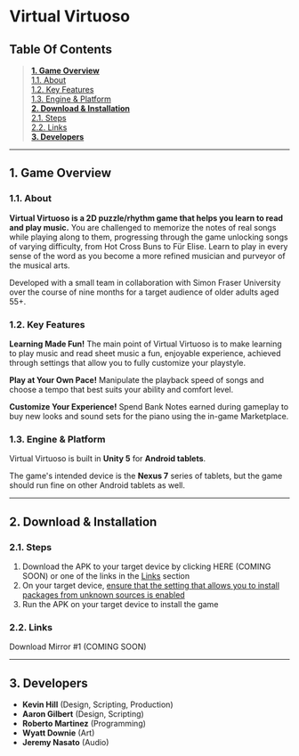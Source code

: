 # Virtual Virtuoso
## Table Of Contents

> [**1. Game Overview**](#1)  
[1.1. About](#1_About)  
[1.2. Key Features](#1_Features)  
[1.3. Engine & Platform](#1_Engine)  
[**2. Download & Installation**](#2)  
[2.1. Steps](#2_Steps)  
[2.2. Links](#2_Links)  
[**3. Developers**](#3)  

---

## <a name="1"></a>1. Game Overview
### <a name="1_About"></a>1.1. About
**Virtual Virtuoso is a 2D puzzle/rhythm game that helps you learn to read and play music.** You are challenged to memorize the notes of real songs while playing along to them, progressing through the game unlocking songs of varying difficulty, from Hot Cross Buns to Für Elise. Learn to play in every sense of the word as you become a more refined musician and purveyor of the musical arts.

Developed with a small team in collaboration with Simon Fraser University over the course of nine months for a target audience of older adults aged 55+.

### <a name="1_Features"></a>1.2. Key Features
**Learning Made Fun!** The main point of Virtual Virtuoso is to make learning to play music and read sheet music a fun, enjoyable experience, achieved through settings that allow you to fully customize your playstyle.

**Play at Your Own Pace!** Manipulate the playback speed of songs and choose a tempo that best suits your ability and comfort level.

**Customize Your Experience!** Spend Bank Notes earned during gameplay to buy new looks and sound sets for the piano using the in-game Marketplace.

### <a name="1_Engine"></a>1.3. Engine & Platform
Virtual Virtuoso is built in **Unity 5** for **Android tablets**.

The game's intended device is the **Nexus 7** series of tablets, but the game should run fine on other Android tablets as well.

---

## <a name="2"></a>2. Download & Installation
### <a name="2_Steps"></a>2.1. Steps
1. Download the APK to your target device by clicking HERE (COMING SOON) or one of the links in the [Links](#Links) section
2. On your target device, [ensure that the setting that allows you to install packages from unknown sources is enabled](http://fieldguide.gizmodo.com/how-to-install-unauthorized-apps-on-android-and-ios-1764645648)
3. Run the APK on your target device to install the game

### <a name="2_Links"></a>2.2. Links
Download Mirror #1 (COMING SOON)

---

## <a name="3"></a>3. Developers
- **Kevin Hill** (Design, Scripting, Production)  
- **Aaron Gilbert** (Design, Scripting)  
- **Roberto Martinez** (Programming)  
- **Wyatt Downie** (Art)  
- **Jeremy Nasato** (Audio)  
